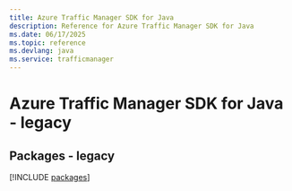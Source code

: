 ```yaml
---
title: Azure Traffic Manager SDK for Java
description: Reference for Azure Traffic Manager SDK for Java
ms.date: 06/17/2025
ms.topic: reference
ms.devlang: java
ms.service: trafficmanager
---
```

# Azure Traffic Manager SDK for Java - legacy
## Packages - legacy
[!INCLUDE [packages](traffic-manager-index.md)]